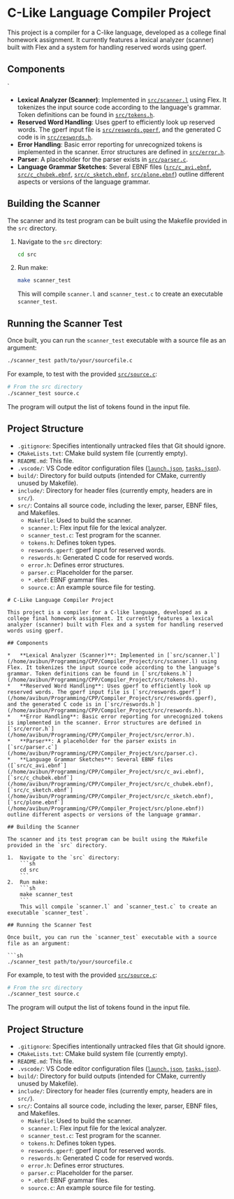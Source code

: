 # C-Like Language Compiler Project

This project is a compiler for a C-like language, developed as a college final homework assignment. It currently features a lexical analyzer (scanner) built with Flex and a system for handling reserved words using gperf.

## Components
`
*   **Lexical Analyzer (Scanner)**: Implemented in [`src/scanner.l`](/home/avibun/Programming/CPP/Compiler_Project/src/scanner.l) using Flex. It tokenizes the input source code according to the language's grammar. Token definitions can be found in [`src/tokens.h`](/home/avibun/Programming/CPP/Compiler_Project/src/tokens.h).
*   **Reserved Word Handling**: Uses gperf to efficiently look up reserved words. The gperf input file is [`src/reswords.gperf`](/home/avibun/Programming/CPP/Compiler_Project/src/reswords.gperf), and the generated C code is in [`src/reswords.h`](/home/avibun/Programming/CPP/Compiler_Project/src/reswords.h).
*   **Error Handling**: Basic error reporting for unrecognized tokens is implemented in the scanner. Error structures are defined in [`src/error.h`](/home/avibun/Programming/CPP/Compiler_Project/src/error.h).
*   **Parser**: A placeholder for the parser exists in [`src/parser.c`](/home/avibun/Programming/CPP/Compiler_Project/src/parser.c).
*   **Language Grammar Sketches**: Several EBNF files ([`src/c_avi.ebnf`](/home/avibun/Programming/CPP/Compiler_Project/src/c_avi.ebnf), [`src/c_chubek.ebnf`](/home/avibun/Programming/CPP/Compiler_Project/src/c_chubek.ebnf), [`src/c_sketch.ebnf`](/home/avibun/Programming/CPP/Compiler_Project/src/c_sketch.ebnf), [`src/plone.ebnf`](/home/avibun/Programming/CPP/Compiler_Project/src/plone.ebnf)) outline different aspects or versions of the language grammar.

## Building the Scanner

The scanner and its test program can be built using the Makefile provided in the `src` directory.

1.  Navigate to the `src` directory:
    ```sh
    cd src
    ```
2.  Run make:
    ```sh
    make scanner_test
    ```
    This will compile `scanner.l` and `scanner_test.c` to create an executable `scanner_test`.

## Running the Scanner Test

Once built, you can run the `scanner_test` executable with a source file as an argument:

```sh
./scanner_test path/to/your/sourcefile.c
```

For example, to test with the provided [`src/source.c`](/home/avibun/Programming/CPP/Compiler_Project/src/source.c):

```sh
# From the src directory
./scanner_test source.c
```

The program will output the list of tokens found in the input file.

## Project Structure

*   `.gitignore`: Specifies intentionally untracked files that Git should ignore.
*   `CMakeLists.txt`: CMake build system file (currently empty).
*   `README.md`: This file.
*   `.vscode/`: VS Code editor configuration files ([`launch.json`](/home/avibun/Programming/CPP/Compiler_Project/.vscode/launch.json), [`tasks.json`](/home/avibun/Programming/CPP/Compiler_Project/.vscode/tasks.json)).
*   `build/`: Directory for build outputs (intended for CMake, currently unused by Makefile).
*   `include/`: Directory for header files (currently empty, headers are in `src/`).
*   `src/`: Contains all source code, including the lexer, parser, EBNF files, and Makefiles.
    *   `Makefile`: Used to build the scanner.
    *   `scanner.l`: Flex input file for the lexical analyzer.
    *   `scanner_test.c`: Test program for the scanner.
    *   `tokens.h`: Defines token types.
    *   `reswords.gperf`: gperf input for reserved words.
    *   `reswords.h`: Generated C code for reserved words.
    *   `error.h`: Defines error structures.
    *   `parser.c`: Placeholder for the parser.
    *   `*.ebnf`: EBNF grammar files.
    *   `source.c`: An example source file for testing.
```<!-- filepath: /home/avibun/Programming/CPP/Compiler_Project/README.md -->
# C-Like Language Compiler Project

This project is a compiler for a C-like language, developed as a college final homework assignment. It currently features a lexical analyzer (scanner) built with Flex and a system for handling reserved words using gperf.

## Components

*   **Lexical Analyzer (Scanner)**: Implemented in [`src/scanner.l`](/home/avibun/Programming/CPP/Compiler_Project/src/scanner.l) using Flex. It tokenizes the input source code according to the language's grammar. Token definitions can be found in [`src/tokens.h`](/home/avibun/Programming/CPP/Compiler_Project/src/tokens.h).
*   **Reserved Word Handling**: Uses gperf to efficiently look up reserved words. The gperf input file is [`src/reswords.gperf`](/home/avibun/Programming/CPP/Compiler_Project/src/reswords.gperf), and the generated C code is in [`src/reswords.h`](/home/avibun/Programming/CPP/Compiler_Project/src/reswords.h).
*   **Error Handling**: Basic error reporting for unrecognized tokens is implemented in the scanner. Error structures are defined in [`src/error.h`](/home/avibun/Programming/CPP/Compiler_Project/src/error.h).
*   **Parser**: A placeholder for the parser exists in [`src/parser.c`](/home/avibun/Programming/CPP/Compiler_Project/src/parser.c).
*   **Language Grammar Sketches**: Several EBNF files ([`src/c_avi.ebnf`](/home/avibun/Programming/CPP/Compiler_Project/src/c_avi.ebnf), [`src/c_chubek.ebnf`](/home/avibun/Programming/CPP/Compiler_Project/src/c_chubek.ebnf), [`src/c_sketch.ebnf`](/home/avibun/Programming/CPP/Compiler_Project/src/c_sketch.ebnf), [`src/plone.ebnf`](/home/avibun/Programming/CPP/Compiler_Project/src/plone.ebnf)) outline different aspects or versions of the language grammar.

## Building the Scanner

The scanner and its test program can be built using the Makefile provided in the `src` directory.

1.  Navigate to the `src` directory:
    ```sh
    cd src
    ```
2.  Run make:
    ```sh
    make scanner_test
    ```
    This will compile `scanner.l` and `scanner_test.c` to create an executable `scanner_test`.

## Running the Scanner Test

Once built, you can run the `scanner_test` executable with a source file as an argument:

```sh
./scanner_test path/to/your/sourcefile.c
```

For example, to test with the provided [`src/source.c`](/home/avibun/Programming/CPP/Compiler_Project/src/source.c):

```sh
# From the src directory
./scanner_test source.c
```

The program will output the list of tokens found in the input file.

## Project Structure

*   `.gitignore`: Specifies intentionally untracked files that Git should ignore.
*   `CMakeLists.txt`: CMake build system file (currently empty).
*   `README.md`: This file.
*   `.vscode/`: VS Code editor configuration files ([`launch.json`](/home/avibun/Programming/CPP/Compiler_Project/.vscode/launch.json), [`tasks.json`](/home/avibun/Programming/CPP/Compiler_Project/.vscode/tasks.json)).
*   `build/`: Directory for build outputs (intended for CMake, currently unused by Makefile).
*   `include/`: Directory for header files (currently empty, headers are in `src/`).
*   `src/`: Contains all source code, including the lexer, parser, EBNF files, and Makefiles.
    *   `Makefile`: Used to build the scanner.
    *   `scanner.l`: Flex input file for the lexical analyzer.
    *   `scanner_test.c`: Test program for the scanner.
    *   `tokens.h`: Defines token types.
    *   `reswords.gperf`: gperf input for reserved words.
    *   `reswords.h`: Generated C code for reserved words.
    *   `error.h`: Defines error structures.
    *   `parser.c`: Placeholder for the parser.
    *   `*.ebnf`: EBNF grammar files.
    *   `source.c`: An example source file for testing.